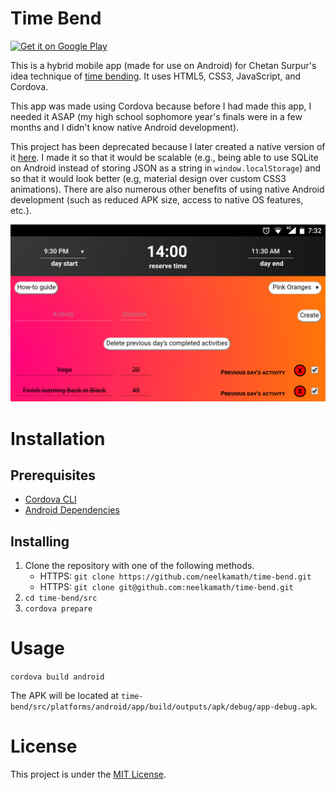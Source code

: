 # Time Bend

<a href="https://play.google.com/store/apps/details?id=neelkamath.timebend">
  <img alt="Get it on Google Play" width="185" src="https://play.google.com/intl/en_us/badges/images/generic/en-play-badge.png" />
</a>

This is a hybrid mobile app (made for use on Android) for Chetan Surpur's idea technique of [time bending](https://www.google.com/url?sa=t&rct=j&q=&esrc=s&source=web&cd=1&cad=rja&uact=8&ved=2ahUKEwi8m7ONzrPfAhXYa94KHaukBw0QFjAAegQICRAB&url=http%3A%2F%2Fchetansurpur.com%2Fblog%2F2012%2F10%2Ftime-bending.html&usg=AOvVaw2584-fWlB1HTkSybKr876d). It uses HTML5, CSS3, JavaScript, and Cordova.

This app was made using Cordova because before I had made this app, I needed it ASAP (my high school sophomore year's finals were in a few months and I didn't know native Android development).

This project has been deprecated because I later created a native version of it [here](https://gitlab.com/neelkamath/time-bend-android). I made it so that it would be scalable (e.g., being able to use SQLite on Android instead of storing JSON as a string in `window.localStorage`) and so that it would look better (e.g, material design over custom CSS3 animations). There are also numerous other benefits of using native Android development (such as reduced APK size, access to native OS features, etc.).

![Screenshot](screenshot.png)

# Installation

## Prerequisites

- [Cordova CLI](https://cordova.apache.org/docs/en/latest/guide/cli/index.html#installing-the-cordova-cli)
- [Android Dependencies](https://cordova.apache.org/docs/en/latest/guide/platforms/android/index.html#installing-the-requirements)

## Installing

1. Clone the repository with one of the following methods.
    - HTTPS: `git clone https://github.com/neelkamath/time-bend.git`
    - HTTPS: `git clone git@github.com:neelkamath/time-bend.git`
1. `cd time-bend/src`
1. `cordova prepare`

# Usage

`cordova build android`

The APK will be located at `time-bend/src/platforms/android/app/build/outputs/apk/debug/app-debug.apk`.

# License

This project is under the [MIT License](LICENSE).
